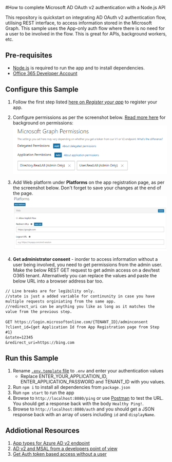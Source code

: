 #How to complete Microsoft AD OAuth v2 authentication with a Node.js API

This repository is quickstart on integrating AD OAuth v2 authentication flow, utilising REST interface, to access information stored in the Microsoft Graph. This sample uses the App-only auth flow where there is no need for a user to be involved in the flow. This is great for APIs, background workers, etc.

## Pre-requisites 
* [Node.js](https://nodejs.org/en/) is required to run the app and to install dependencies.
* [Office 365 Developer Account](https://developer.microsoft.com/en-us/office/dev-program)

## Configure this Sample
1. Follow the first step listed [here on *Register your app*](https://developer.microsoft.com/en-us/graph/docs/concepts/auth_v2_service#1-register-your-app) to register your app.

1. Configure permissions as per the screenshot below. [Read more here]((https://developer.microsoft.com/en-us/graph/docs/concepts/auth_v2_service#2-configure-permissions-for-microsoft-graph)) for background on permissions:
![App-Permissions](./assets/app-permissions.png)

1. Add Web platform under **Platforms** on the app registration page, as per the screenshot below. Don't forget to save your changes at the end of the page.
![Platforms](./assets/platform.png)

1. **Get administrator consent** - inorder to access information without a user being involved, you need to get permissions from the admin user. Make the below REST GET request to get admin access on a dev/test O365 tenant. Alternatively you can replace the values and paste the below URL into a browser address bar too.

````
// Line breaks are for legibility only.
//state is just a added variable for continunity in case you have multiple requests orginiating from the same app.
//redirect_uri can be anything you like as long as it matches the value from the previous step.

GET https://login.microsoftonline.com/{TENANT_ID}/adminconsent
?client_id={get Application Id from App Registration page from Step #1}
&state=12345
&redirect_uri=https://bing.com

````

## Run this Sample
1. Rename [`.env.template` file](./.env.template) to `.env` and enter your authentication values
    * Replace ENTER_YOUR_APPLICATION_ID, ENTER_APPLICATION_PASSWORD and TENANT_ID with you values.
1. Run `npm i` to install all dependencies from `package.json`
1. Run `npm start` to run the app
1. Browse to `http://localhost:8080/ping` or use [Postman](https://www.getpostman.com/) to test the URL. You should get a response back with the body `Healthy Ping!`.
1. Browse to `http://localhost:8080/auth` and you should get a JSON response back with an array of users including `id` and `displayName`.


## Addiotional Resources
1. [App types for Azure AD v2 endpoint](https://docs.microsoft.com/en-us/azure/active-directory/develop/active-directory-v2-flows)
1. [AD v2 and MSAL from a developers point of view](https://www.kompozure.com/blog/azure-ad-v2-and-msal-from-developers-point-of-view/)
1. [Get Auth token based access without a user](https://developer.microsoft.com/en-us/graph/docs/concepts/auth_v2_service)
